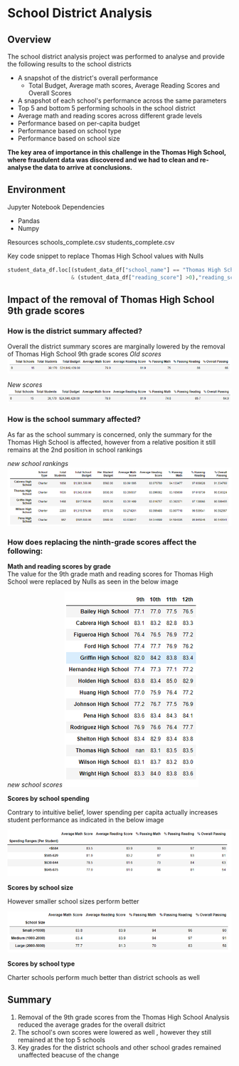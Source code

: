 # School District Analysis
## Overview
The school district analysis project was performed to analyse and provide the following results to the school districts
- A snapshot of the district's overall performance
  - Total Budget, Average math scores, Average Reading Scores and Overall Scores
- A snapshot of each school's performance across the same parameters
- Top 5 and bottom 5 performing schools in the school district
- Average math and reading scores across different grade levels
- Performance based on per-capita budget
- Performance based on school type
- Performance based on school size

**The key area of importance in this challenge in the Thomas High School, where fraudulent data was discovered and we had to clean and re-analyse the data to arrive at conclusions.**  

## Environment

Jupyter Notebook
Dependencies
- Pandas
- Numpy

Resources
schools_complete.csv
students_complete.csv  

Key code snippet to replace Thomas High School values with Nulls  

``` python
student_data_df.loc[(student_data_df["school_name"] == "Thomas High School") & (student_data_df["grade"] == "9th") 
                    & (student_data_df["reading_score"] >0),"reading_score" ] = np.nan
```

## Impact of the removal of Thomas High School 9th grade scores
### How is the district summary affected?
Overall the district summary scores are marginally lowered by the removal of Thomas High School 9th grade scores
_Old scores_  
![Old scores](Images/old_district.png)  

_New scores_  
![New scores](Images/new_district.PNG)  

### How is the school summary affected?
As far as the school summary is concerned, only the summary for the Thomas High School is affected, however from a relative position it still remains at the 2nd position in school rankings

_new school rankings_  
![new school](Images/new_school.PNG)

### How does replacing the ninth-grade scores affect the following:
**Math and reading scores by grade**  
The value for the 9th grade math and reading scores for Thomas High School were replaced by Nulls as seen in the below image  

_new school scores_
![new school](Images/new_thomas_grade.PNG)  

**Scores by school spending** 

Contrary to intuitive belief, lower spending per capita actually increases student performance as indicated in the below image  

![new school](Images/new_spending.PNG)  

**Scores by school size**  

However smaller school sizes perform better

![new size](Images/new_size.PNG)

**Scores by school type**

Charter schools perform much better than district schools as well

## Summary
1. Removal of the 9th grade scores from the Thomas High School Analysis reduced the average grades for the overall dsitrict
2. The school's own scores were lowered as well , however they still remained at the top 5 schools
3. Key grades for the district schools and other school grades remained unaffected beacuse of the change
